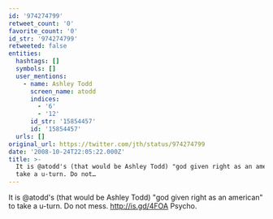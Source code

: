 ```yaml
---
id: '974274799'
retweet_count: '0'
favorite_count: '0'
id_str: '974274799'
retweeted: false
entities:
  hashtags: []
  symbols: []
  user_mentions:
    - name: Ashley Todd
      screen_name: atodd
      indices:
        - '6'
        - '12'
      id_str: '15854457'
      id: '15854457'
  urls: []
original_url: https://twitter.com/jth/status/974274799
date: '2008-10-24T22:05:22.000Z'
title: >-
  It is @atodd's (that would be Ashley Todd) "god given right as an american" to
  take a u-turn. Do not…
---
```


It is @atodd's (that would be Ashley Todd) "god given right as an american" to take a u-turn. Do not mess. http://is.gd/4FOA Psycho.